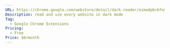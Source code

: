 ```yaml
---
URL: https://chrome.google.com/webstore/detail/dark-reader/eimadpbcbfnmbkopoojfekhnkhdbieeh
Description: read and use every website in dark mode
Tag:
  - Google Chrome Extensions
Pricing:
  - Free
Price: $0/month
---
```


